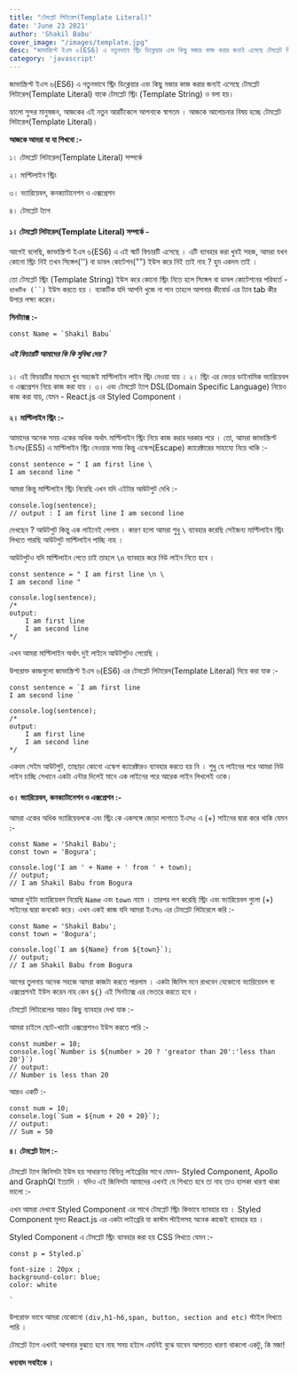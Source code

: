 ```yaml
---
title: "টেমপ্লেট লিটারেল(Template Literal)"
date: 'June 23 2021'
author: 'Shakil Babu'
cover_image: "/images/template.jpg"
desc: "জাভাস্ক্রিপ্ট ইএস ৬(ES6) এ নতুনভাবে স্ট্রিং ডিক্লেয়ার এবং কিছু মজার কাজ করার জন্যই এসেছে টেমপ্লেট লিটারেল(Template Literal) যাকে টেমপ্লেট স্ট্রিং (Template String) ও বলা হয়। হ্যালো সুন্দর মানুষজন, আজকের এই নতুন আরটিকেলে আপনাকে স্বাগতম । আজকে আলোচনার বিষয় হচ্ছে টেমপ্লেট লিটারেল(Template Literal)। "
category: 'javascript'
---
```


জাভাস্ক্রিপ্ট ইএস ৬(ES6) এ নতুনভাবে স্ট্রিং ডিক্লেয়ার এবং কিছু মজার কাজ করার জন্যই এসেছে টেমপ্লেট লিটারেল(Template Literal) যাকে টেমপ্লেট স্ট্রিং (Template String) ও বলা হয়।


হ্যালো সুন্দর মানুষজন, আজকের এই নতুন আরটিকেলে আপনাকে স্বাগতম । আজকে আলোচনার বিষয় হচ্ছে টেমপ্লেট লিটারেল(Template Literal)। 

**আজকে আমরা যা যা শিখবো :-**

১। টেমপ্লেট লিটারেল(Template Literal) সম্পর্কে 

২। মাল্টিলাইন স্ট্রিং

৩। ভ্যারিয়েবল, কনক্যাটানেশন ও এক্সপ্রেশন

৪। টেমপ্লেট ট্যাগ


#### ১। টেমপ্লেট লিটারেল(Template Literal) সম্পর্কে - 
আগেই বলেছি, জাভাস্ক্রিপ্ট ইএস ৬(ES6) এ এই স্মার্ট ফিচারটি এসেছে । এটি ব্যাবহার করা খুবই সহজ, আমরা যখন কোনো স্ট্রিং নিই তখন সিঙ্গেল('') বা ডাবল কোটেশন("") ইউস করে নিই তাই নাহ ? হুম একদম তাই ।

তো টেমপ্লেট স্ট্রিং (Template String) ইউস করে কোনো স্ট্রিং নিতে হলে সিঙ্গেল বা ডাবল কোটেশনের পরিবর্তে -  ``` ব্যাকটিক (``) ``` ইউস করতে হয় । ব্যাকটিক যদি আপনি খুজে
না পান তাহলে আপনার কীবোর্ড এর ট্যাব tab কীর উপরে লক্ষ্য করেন।

**সিনট্যাক্স :-**
```
const Name = `Shakil Babu`
```

##### এই ফিচারটি আমাদের কি কি সুবিধা দেয় ?

১। এই ফিচারটির মাধ্যমে খুব সহজেই মাল্টিলাইন লাইন স্ট্রিং নেওয়া যায় ।
২। স্ট্রিং এর ভেতর ডাইনামিক ভ্যারিয়েবল ও এক্সপ্রেশন নিয়ে কাজ করা যায় ।
৩। এবং টেমপ্লেট ট্যাগ DSL(Domain Specific Language) নিয়েও কাজ করা যায়, যেমন - React.js এর Styled Component ।


#### ২। মাল্টিলাইন স্ট্রিং :-

আমাদের অনেক সময় একের অধিক অর্থাৎ মাল্টিলাইন স্ট্রিং নিয়ে কাজ করার দরকার পরে । তো, আমরা জাভাস্ক্রিপ্ট ইএস৫(ES5) এ মাল্টিলাইন স্ট্রিং নেওয়ার সময় কিন্তু এস্কেপ(Escape) ক্যারেক্টারের সাহায্যে নিয়ে থাকি :-

```
const sentence = " I am first line \
I am second line "
```

আমরা কিন্তু মাল্টিলাইন স্ট্রিং নিয়েছি এখন যদি এইটার আউটপুট দেখি :-

```
console.log(sentence);
// output : I am first line I am second line
```

দেখছেন ? আউটপুট কিন্তু এক লাইনেই পেলাম । কারণ হলো আমরা শুধু ```\``` ব্যাবহার করেছি সেইজন্য মাল্টিলাইন স্ট্রিং লিখতে পারছি আউটপুট মাল্টিলাইন পাচ্ছি নাহ ।

আউটপুটও যদি মাল্টিলাইন পেতে চাই তাহলে ```\n``` ব্যাবহার করে নিউ লাইন নিতে হবে ।

```
const sentence = " I am first line \n \
I am second line "

console.log(sentence);
/*
output:  
    I am first line
    I am second line
*/
```

এখন আমরা মাল্টিলাইন অর্থাৎ দুই লাইনে আউটপুটও পেয়েছি । 

উপরোক্ত কাজগুলো জাভাস্ক্রিপ্ট ইএস ৬(ES6) এর টেমপ্লেট লিটারেল(Template Literal) দিয়ে করা যাক :-

```
const sentence = `I am first line
I am second line `

console.log(sentence);
/*
output:  
    I am first line
    I am second line
*/
```

একদম সেইম আউটপুট, তাছাড়া কোনো এস্কেপ ক্যারেক্টারও ব্যাবহার করতে হয় নি । শুধু যে লাইনের পরে আমরা নিউ লাইন চাচ্ছি সেখানে একটা এন্টার দিলেই মানে এক লাইনের পরে আরেক লাইন লিখলেই ওকে।


#### ৩। ভ্যারিয়েবল, কনক্যাটানেশন ও এক্সপ্রেশন :-

আমরা একের অধিক ভ্যারিয়েবলকে এবং স্ট্রিং কে একসঙ্গে জোড়া লাগাতে ইএস৫ এ (+) সাইনের দ্বারা করে থাকি যেমন :-

```
const Name = 'Shakil Babu';
const town = 'Bogura';

console.log('I am ' + Name + ' from ' + town);
// output;
// I am Shakil Babu from Bogura
```

আমরা দুইটা ভ্যারিয়েবল নিয়েছি ```Name``` এবং ```town``` নামে । তারপর লগ করেছি স্ট্রিং এবং ভ্যারিয়েবল গুলো (+) সাইনের দ্বারা কনকেট করে। এখন একই কাজ যদি আমরা ইএস৬ এর টেমপ্লেট লিটারেলে করি :-

```
const Name = 'Shakil Babu';
const town = 'Bogura';

console.log(`I am ${Name} from ${town}`);
// output;
// I am Shakil Babu from Bogura
```

আগের তুলনায় অনেক সহজে আমরা কাজটা করতে পারলাম । একটা জিনিস মনে রাখবেন যেকোনো ভ্যারিয়েবল বা এক্সপ্রেশনই ইউস করেন নাহ কেন ```${}``` এই সিনট্যাক্স এর ভেতরে করতে হবে ।

টেমপ্লেট লিটারেলের আরও কিছু ব্যাবহার দেখা যাক :- 

আমরা চাইলে ছোট-খাটো এক্সপ্রেশনও ইউস করতে পারি :-

```
const number = 10;
console.log(`Number is ${number > 20 ? 'greator than 20':'less than 20'}`) 
// output:
// Number is less than 20
```

আরও একটি :-

```
const num = 10;
console.log(`Sum = ${num + 20 + 20}`);
// output:
// Sum = 50
```


#### ৪। টেমপ্লেট ট্যাগ :- 

টেমপ্লেট ট্যাগ জিনিসটা ইউস হয় সাধারণত বিভিন্ন লাইব্রেরির সাথে যেমন- Styled Component, Apollo and GraphQl ইত্যাদি । যদিও এই জিনিসটা আমাদের এখনই যে শিখতে হবে তা নাহ তাও হালকা ধারণা থাকা ভালো :-

এখন আমরা দেখবো Styled Component এর সাথে টেমপ্লেট স্ট্রিং কিভাবে ব্যাবহার হয় । Styled Component মূলত React.js এর একটা লাইব্রেরি যা কাস্টম স্টাইলসহ অনেক কাজেই ব্যাবহার হয় ।

Styled Component এ টেমপ্লেট স্ট্রিং ব্যাবহার করা হয় CSS লিখতে যেমন :-

```
const p = Styled.p`

font-size : 20px ; 
background-color: blue;
color: white

`
```
উপরোক্ত ভাবে আমরা যেকোনো ```(div,h1-h6,span, button, section and etc)``` স্টাইল লিখতে পারি ।

টেমপ্লেট ট্যাগ এখনই আপনার বুঝতে হবে নাহ সময় হইলে এমনিই বুঝে যাবেন আপাতত ধারণা থাকলো একটু, কি মজা!

**ধন্যবাদ সবাইকে ।**

